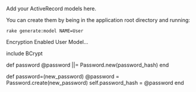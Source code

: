 Add your ActiveRecord models here.

You can create them by being in the application root directory and running:

`rake generate:model NAME=User`



Encryption Enabled User Model...

include BCrypt

  def password
    @password ||= Password.new(password_hash)
  end

  def password=(new_password)
    @password = Password.create(new_password)
    self.password_hash = @password
  end